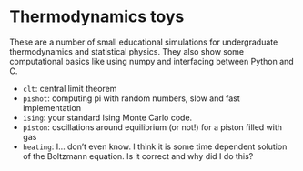 Thermodynamics toys
===================

These are a number of small educational simulations for undergraduate thermodynamics and statistical physics. They also show some computational basics like using numpy and interfacing between Python and C.

- `clt`: central limit theorem
- `pishot`: computing pi with random numbers, slow and fast implementation
- `ising`: your standard Ising Monte Carlo code.
- `piston`: oscillations around equilibrium (or not!) for a piston filled with gas
- `heating`: I… don’t even know. I think it is some time dependent solution of the Boltzmann equation. Is it correct and why did I do this?

